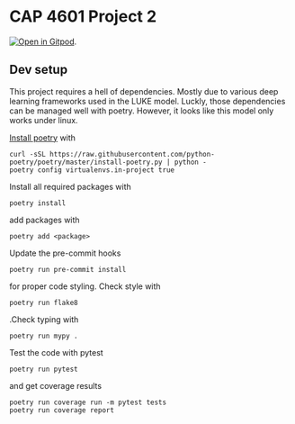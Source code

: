 # CAP 4601 Project 2

[![Open in Gitpod](https://gitpod.io/button/open-in-gitpod.svg)](https://gitpod.io/#https://TobiasJacob@github.com/TobiasJacob/cap-4601-project-2).

## Dev setup

This project requires a hell of dependencies. Mostly due to various deep learning frameworks used in the LUKE model. Luckly, those dependencies can be managed well with poetry. However, it looks like this model only works under linux.

[Install poetry](https://github.com/python-poetry/poetry) with

```console
curl -sSL https://raw.githubusercontent.com/python-poetry/poetry/master/install-poetry.py | python -
poetry config virtualenvs.in-project true
```

Install all required packages with

```console
poetry install
```

add packages with

```console
poetry add <package>
```

Update the pre-commit hooks

```console
poetry run pre-commit install
```

for proper code styling. Check style with

```console
poetry run flake8
```

.Check typing with

```console
poetry run mypy .
```

Test the code with pytest

```console
poetry run pytest
```

and get coverage results

```console
poetry run coverage run -m pytest tests
poetry run coverage report
```
